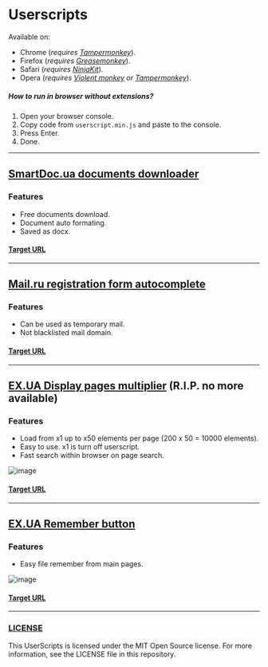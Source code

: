 # Userscripts

Available on:
* Chrome (*requires [Tampermonkey](https://chrome.google.com/webstore/detail/tampermonkey/dhdgffkkebhmkfjojejmpbldmpobfkfo?hl=ru)*).
* Firefox (*requires [Greasemonkey](https://addons.mozilla.org/ru/firefox/addon/greasemonkey/)*).
* Safari (*requires [NinjaKit](http://www.pimpmysafari.com/items/NinjaKit-GreaseKit-for-Safari/)*).
* Opera (*requires [Violent monkey](https://addons.opera.com/ru/extensions/details/violent-monkey/) or [Tampermonkey](https://addons.opera.com/en/extensions/details/tampermonkey-beta/)*).

##### How to run in browser without extensions?
1. Open your browser console.
2. Copy code from ```userscript.min.js``` and paste to the console.
3. Press Enter.
4. Done.

---
## [SmartDoc.ua documents downloader](https://github.com/quc/userscripts/tree/master/smartdoc.ua)

### Features
* Free documents download.
* Document auto formating.
* Saved as docx.

#### [Target URL](http://smartdoc.ua)
---
## [Mail.ru registration form autocomplete](https://github.com/quc/userscripts/tree/master/mrac)

### Features
* Can be used as temporary mail.
* Not blacklisted mail domain.

#### [Target URL](https://e.mail.ru/signup)
---
## [EX.UA Display pages multiplier](https://github.com/quc/userscripts/tree/master/ex.ua/exuamultiplier) (R.I.P. no more available)

### Features
* Load from x1 up to x50 elements per page (200 x 50 = 10000 elements).
* Easy to use. x1 is turn off userscript.
* Fast search within browser on page search.

![image](https://cloud.githubusercontent.com/assets/13545193/9527294/dc628408-4cf6-11e5-9e42-49a49870907a.png)

#### [Target URL](http://www.ex.ua)
---
## [EX.UA Remember button](https://github.com/quc/userscripts/tree/master/ex.ua/rememberButton)

### Features
* Easy file remember from main pages.

![image](https://cloud.githubusercontent.com/assets/13545193/9648774/e518b416-51f4-11e5-9d21-75da015b388b.png)

#### [Target URL](http://www.ex.ua)
---

### [LICENSE](https://github.com/quc/userscripts/blob/master/LICENSE)

This UserScripts is licensed under the MIT Open Source license. For more information, see the LICENSE file in this repository.
